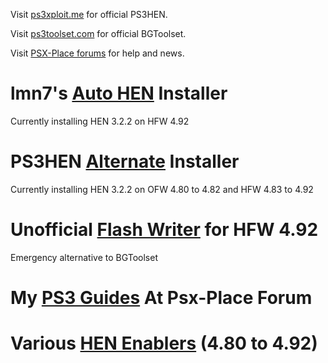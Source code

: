 Visit [ps3xploit.me](http://www.ps3xploit.me/) for official PS3HEN.

Visit [ps3toolset.com](https://www.ps3toolset.com) for official BGToolset.

Visit [PSX-Place forums](https://www.psx-place.com/forums) for help and news.

# lmn7's [Auto HEN](https://ps3addict.github.io/autohen) Installer

Currently installing HEN 3.2.2 on HFW 4.92

# PS3HEN [Alternate](https://ps3addict.github.io/alternate) Installer

Currently installing HEN 3.2.2 on OFW 4.80 to 4.82 and HFW 4.83 to 4.92

# Unofficial [Flash Writer](https://ps3addict.github.io/writer/) for HFW 4.92

Emergency alternative to BGToolset

# My [PS3 Guides](https://ps3addict.github.io/guides.html) At Psx-Place Forum

# Various [HEN Enablers](https://ps3addict.github.io/enablehen) (4.80 to 4.92)

